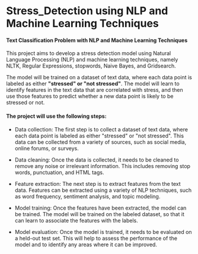 # Stress_Detection using NLP and Machine Learning Techniques
#### Text Classification Problem with NLP and Machine Learning Techniques
This project aims to develop a stress detection model using Natural Language Processing (NLP) and machine learning techniques, namely NLTK, Regular Expressions, stopwords, Naive Bayes, and Gridsearch.

The model will be trained on a dataset of text data, where each data point is labeled as either **"stressed" or "not stressed"**. The model will learn to identify features in the text data that are correlated with stress, and then use those features to predict whether a new data point is likely to be stressed or not.

#### The project will use the following steps:

* Data collection: The first step is to collect a dataset of text data, where each data point is labeled as either "stressed" or "not stressed". This data can be collected from a variety of sources, such as social media, online forums, or surveys.
* Data cleaning: Once the data is collected, it needs to be cleaned to remove any noise or irrelevant information. This includes removing stop words, punctuation, and HTML tags.

* Feature extraction: The next step is to extract features from the text data. Features can be extracted using a variety of NLP techniques, such as word frequency, sentiment analysis, and topic modeling.
* Model training: Once the features have been extracted, the model can be trained. The model will be trained on the labeled dataset, so that it can learn to associate the features with the labels.
* Model evaluation: Once the model is trained, it needs to be evaluated on a held-out test set. This will help to assess the performance of the model and to identify any areas where it can be improved.
